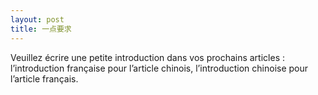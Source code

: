 ```yaml
---
layout: post
title: 一点要求
---
```




Veuillez écrire une petite introduction dans vos prochains articles : l’introduction française pour l’article chinois, l’introduction chinoise pour l’article français. 
